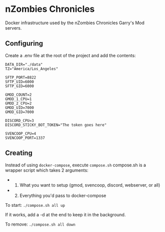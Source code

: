 # nZombies Chronicles
Docker infrastructure used by the nZombies Chronicles Garry's Mod servers. 

## Configuring
Create a .env file at the root of the project and add the contents:

```
DATA_DIR="./data"
TZ="America/Los_Angeles"

SFTP_PORT=8822
SFTP_UID=6000
SFTP_GID=6000

GMOD_COUNT=2
GMOD_1_CPU=1
GMOD_2_CPU=2
GMOD_UID=7000 
GMOD_GID=7000

DISCORD_CPU=3
DISCORD_STICKY_BOT_TOKEN="The token goes here"

SVENCOOP_CPU=4
SVENCOOP_PORT=1337
```

## Creating
Instead of using `docker-compose`, execute `compose.sh` 
compose.sh is a wrapper script which takes 2 arguments:
* 1. What you want to setup (gmod, svencoop, discord, webserver, or all) 
* 2. Everything you'd pass to docker-compose

To start:
`./compose.sh all up`

If it works, add a -d at the end to keep it in the background.

To remove:
`./compose.sh all down`

